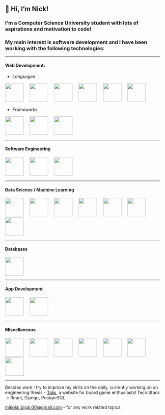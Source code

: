 ## 👋 Hi, I’m Nick!

### I'm a Computer Science University student with lots of aspirations and motivation to code!
### My main interest is software development and I have been working with the following technologies: <hr>
#### Web Development:
  - <i>Languages</i>
  <p>
    <img src="https://cdn.jsdelivr.net/gh/devicons/devicon@latest/icons/python/python-original.svg" width=60px />
    &nbsp &nbsp
    <img src="https://cdn.jsdelivr.net/gh/devicons/devicon@latest/icons/php/php-original.svg" width=60px />
    &nbsp &nbsp
    <img src="https://cdn.jsdelivr.net/gh/devicons/devicon@latest/icons/go/go-original-wordmark.svg" width=60px />
    &nbsp &nbsp
    <img src="https://cdn.jsdelivr.net/gh/devicons/devicon@latest/icons/javascript/javascript-original.svg" width=60px />
    &nbsp &nbsp
    <img src="https://cdn.jsdelivr.net/gh/devicons/devicon@latest/icons/html5/html5-original.svg" width=60px />
    &nbsp &nbsp
    <img src="https://cdn.jsdelivr.net/gh/devicons/devicon@latest/icons/css3/css3-original.svg" width=60px />
  </p>
  
  - <i>Frameworks</i>
  <p>
    <img src="https://cdn.jsdelivr.net/gh/devicons/devicon@latest/icons/react/react-original.svg" width=60px />
    &nbsp &nbsp
    <img src="https://cdn.jsdelivr.net/gh/devicons/devicon@latest/icons/vuejs/vuejs-original.svg" width=60px />
    &nbsp &nbsp
    <img src="https://cdn.jsdelivr.net/gh/devicons/devicon@latest/icons/yii/yii-original.svg" width=60px />
  </p>
<hr>

#### Software Engineering
  <p>
    <img src="https://cdn.jsdelivr.net/gh/devicons/devicon@latest/icons/python/python-original.svg" width=60px />
    &nbsp &nbsp
    <img src="https://cdn.jsdelivr.net/gh/devicons/devicon@latest/icons/go/go-original-wordmark.svg" width=60px />
    &nbsp &nbsp
    <img src="https://cdn.jsdelivr.net/gh/devicons/devicon@latest/icons/cplusplus/cplusplus-original.svg" width=60px />
  </p>
<hr>

#### Data Science / Machine Learning
  <p>
    <img src="https://cdn.jsdelivr.net/gh/devicons/devicon@latest/icons/python/python-original.svg" width=60px />
    &nbsp &nbsp
    <img src="https://cdn.jsdelivr.net/gh/devicons/devicon@latest/icons/jupyter/jupyter-original.svg" width=60px />
    &nbsp &nbsp
    <img src="https://cdn.jsdelivr.net/gh/devicons/devicon@latest/icons/pandas/pandas-original-wordmark.svg" width=60px />
    &nbsp &nbsp
    <img src="https://cdn.jsdelivr.net/gh/devicons/devicon@latest/icons/numpy/numpy-original.svg" width=60px />
    &nbsp &nbsp
    <img src="https://cdn.jsdelivr.net/gh/devicons/devicon@latest/icons/kaggle/kaggle-original.svg" width=60px />
    &nbsp &nbsp
    <img src="https://cdn.jsdelivr.net/gh/devicons/devicon@latest/icons/scikitlearn/scikitlearn-original.svg" width=60px />
    &nbsp &nbsp
    <img src="https://cdn.jsdelivr.net/gh/devicons/devicon@latest/icons/tensorflow/tensorflow-original.svg" width=60px />
  </p>
<hr>

#### Databases
  <p>
    <img src="https://cdn.jsdelivr.net/gh/devicons/devicon@latest/icons/postgresql/postgresql-original.svg" width=60px />
  </p>
<hr>

#### App Development
  <p>
    <img src="https://cdn.jsdelivr.net/gh/devicons/devicon@latest/icons/kotlin/kotlin-original.svg" width=60px />
    &nbsp &nbsp
    <img src="https://cdn.jsdelivr.net/gh/devicons/devicon@latest/icons/csharp/csharp-original.svg" width=60px />
  </p>
<hr>

#### Miscellaneous
  <p>
    <img src="https://cdn.jsdelivr.net/gh/devicons/devicon@latest/icons/git/git-original.svg" width=60px />
    &nbsp &nbsp
    <img src="https://cdn.jsdelivr.net/gh/devicons/devicon@latest/icons/github/github-original.svg" width=60px />
    &nbsp &nbsp
    <img src="https://cdn.jsdelivr.net/gh/devicons/devicon@latest/icons/bitbucket/bitbucket-original.svg" width=60px />
    &nbsp &nbsp
    <img src="https://cdn.jsdelivr.net/gh/devicons/devicon@latest/icons/jenkins/jenkins-original.svg" width=60px />
    &nbsp &nbsp
    <img src="https://cdn.jsdelivr.net/gh/devicons/devicon@latest/icons/linux/linux-original.svg" width=60px />
    &nbsp &nbsp
    <img src="https://cdn.jsdelivr.net/gh/devicons/devicon@latest/icons/jetbrains/jetbrains-original.svg" width=60px />
    &nbsp &nbsp
    <img src="https://cdn.jsdelivr.net/gh/devicons/devicon@latest/icons/vscode/vscode-original.svg" width=60px />
  </p>
<hr>

Besides work I try to improve my skills on the daily, currently working on an engineering thesis - [Talis](https://talis.live/),
a website for board game enthusiasts! Tech Stack -> React, Django, PostgreSQL

mikolaj.bigaj.00@gmail.com - for any work related topics
